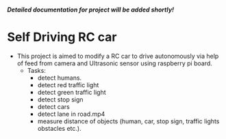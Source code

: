 ##### Detailed documentation for project will be added shortly! 
# Self Driving RC car
- This project is aimed to modify a RC car to drive autonomously via help of feed from camera and Ultrasonic sensor using raspberry pi board.
  - Tasks:
      - detect humans.
      - detect red traffic light
      - detect green traffic light
      - detect stop sign
      - detect cars
      - detect lane in road.mp4
      - measure distance of objects (human, car, stop sign, traffic lights obstacles etc.).
